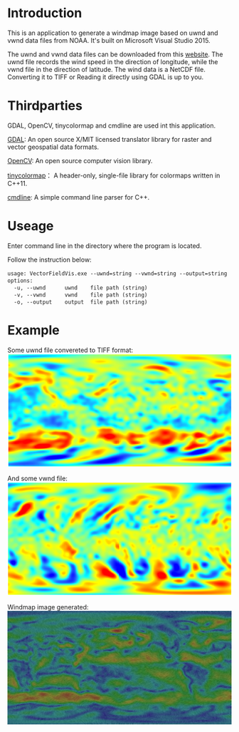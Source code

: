 # Introduction

This is an application to generate a windmap image based on uwnd and vwnd data files from NOAA. It's built on Microsoft Visual Studio 2015.

The uwnd and vwnd data files can be downloaded from this [website](https://www.esrl.noaa.gov/psd/repository/entry/show?entryid=e18f0d6f-743f-42ff-8aad-0e152357641b). The uwnd file records the wind speed in the direction of longitude, while the vwnd file in the direction of latitude. The wind data is a NetCDF file. Converting it to TIFF or Reading it directly using GDAL is up to you.


# Thirdparties

GDAL, OpenCV, tinycolormap and cmdline are used int this application.

[GDAL](https://github.com/OSGeo/gdal): An open source X/MIT licensed translator library for raster and vector geospatial data formats. 

[OpenCV](https://github.com/opencv/opencv): An open source computer vision library.

[tinycolormap](https://github.com/yuki-koyama/tinycolormap)： A header-only, single-file library for colormaps written in C++11.

[cmdline](https://github.com/tanakh/cmdline): A simple command line parser for C++.


# Useage

Enter command line in the directory where the program is located. 

Follow the instruction below:

```
usage: VectorFieldVis.exe --uwnd=string --vwnd=string --output=string
options:
  -u, --uwnd      uwnd    file path (string)
  -v, --vwnd      vwnd    file path (string)
  -o, --output    output  file path (string)
```

# Example

Some uwnd file convereted to TIFF format:
![](./images/uwnd.png)

And some vwnd file:
![](./images/vwnd.png)

Windmap image generated:
![](./images/windmap.png)




